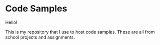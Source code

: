 # Code Samples

Hello!

This is my repository that I use to host code samples. These are all from school projects and assignments.
